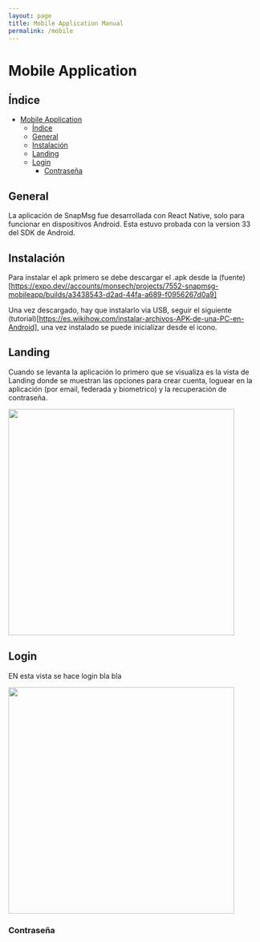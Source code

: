 ```yaml
---
layout: page
title: Mobile Application Manual
permalink: /mobile
---
```


# Mobile Application

## Índice
- [Mobile Application](#mobile-application)
  - [Índice](#índice)
  - [General](#general)
  - [Instalación](#instalación)
  - [Landing](#landing)
  - [Login](#login)
    - [Contraseña](#contraseña)


## General

La aplicación de SnapMsg fue desarrollada con React Native, solo para funcionar en dispositivos Android. Esta estuvo probada con la version 33 del SDK de Android.

## Instalación

Para instalar el apk primero se debe descargar el .apk desde la (fuente)[https://expo.dev//accounts/monsech/projects/7552-snapmsg-mobileapp/builds/a3438543-d2ad-44fa-a689-f0956267d0a9]

Una vez descargado, hay que instalarlo via USB, seguir el siguiente (tutorial)[https://es.wikihow.com/instalar-archivos-APK-de-una-PC-en-Android], una vez instalado se puede inicializar desde el icono.

## Landing

Cuando se levanta la aplicación lo primero que se visualiza es la vista de Landing donde se muestran las opciones para crear cuenta, loguear en la aplicación (por email, federada y biometrico) y la recuperación de contraseña.

<img src="./docs/assets/images/mobile/landing.png" width="450">

## Login

EN esta vista se hace login bla bla

<img src="./docs/assets/images/mobile/landing.png" width="450">


### Contraseña

